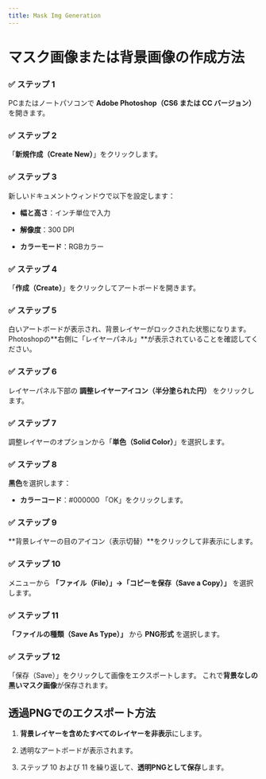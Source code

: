 ```yaml
---
title: Mask Img Generation
---
```



# **マスク画像または背景画像の作成方法**





### **✅ ステップ 1**

PCまたはノートパソコンで **Adobe Photoshop（CS6 または CC バージョン）** を開きます。





### **✅ ステップ 2**

「**新規作成（Create New）**」をクリックします。





### **✅ ステップ 3**

新しいドキュメントウィンドウで以下を設定します：

* **幅と高さ**：インチ単位で入力


* **解像度**：300 DPI


* **カラーモード**：RGBカラー







### **✅ ステップ 4**

「**作成（Create）**」をクリックしてアートボードを開きます。





### **✅ ステップ 5**

白いアートボードが表示され、背景レイヤーがロックされた状態になります。
 Photoshopの\*\*右側に「レイヤーパネル」\*\*が表示されていることを確認してください。





### **✅ ステップ 6**

レイヤーパネル下部の **調整レイヤーアイコン（半分塗られた円）** をクリックします。





### **✅ ステップ 7**

調整レイヤーのオプションから「**単色（Solid Color）**」を選択します。





### **✅ ステップ 8**

**黒色**を選択します：

* **カラーコード**：#000000
   「OK」をクリックします。







### **✅ ステップ 9**

\*\*背景レイヤーの目のアイコン（表示切替）\*\*をクリックして非表示にします。





### **✅ ステップ 10**

メニューから **「ファイル（File）」→「コピーを保存（Save a Copy）」** を選択します。





### **✅ ステップ 11**

**「ファイルの種類（Save As Type）」** から **PNG形式** を選択します。





### **✅ ステップ 12**

「保存（Save）」をクリックして画像をエクスポートします。
 これで**背景なしの黒いマスク画像**が保存されます。





## **透過PNGでのエクスポート方法**

1. **背景レイヤーを含めたすべてのレイヤーを非表示**にします。


2. 透明なアートボードが表示されます。


3. ステップ 10 および 11 を繰り返して、**透明PNGとして保存**します。

